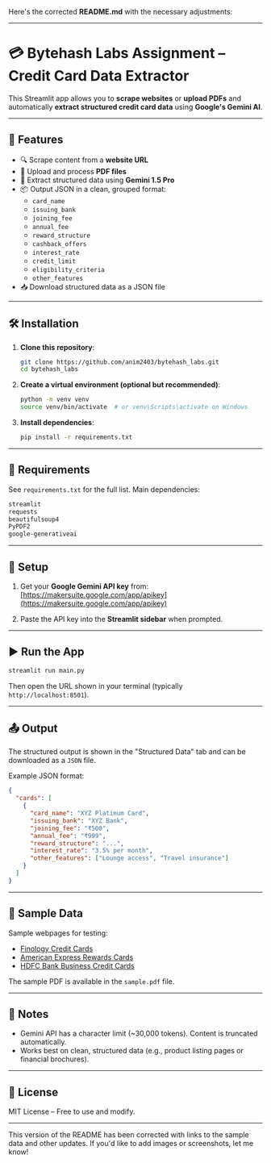 Here's the corrected **README.md** with the necessary adjustments:

---

# 💳 Bytehash Labs Assignment – Credit Card Data Extractor

This Streamlit app allows you to **scrape websites** or **upload PDFs** and automatically **extract structured credit card data** using **Google's Gemini AI**.

---

## 🚀 Features

- 🔍 Scrape content from a **website URL**
- 📄 Upload and process **PDF files**
- 🤖 Extract structured data using **Gemini 1.5 Pro**
- 📦 Output JSON in a clean, grouped format:
  - `card_name`
  - `issuing_bank`
  - `joining_fee`
  - `annual_fee`
  - `reward_structure`
  - `cashback_offers`
  - `interest_rate`
  - `credit_limit`
  - `eligibility_criteria`
  - `other_features`
- 📥 Download structured data as a JSON file

---

## 🛠 Installation

1. **Clone this repository**:
   ```bash
   git clone https://github.com/anim2403/bytehash_labs.git
   cd bytehash_labs
   ```

2. **Create a virtual environment (optional but recommended)**:
   ```bash
   python -m venv venv
   source venv/bin/activate  # or venv\Scripts\activate on Windows
   ```

3. **Install dependencies**:
   ```bash
   pip install -r requirements.txt
   ```

---

## 🧪 Requirements

See `requirements.txt` for the full list. Main dependencies:

```txt
streamlit
requests
beautifulsoup4
PyPDF2
google-generativeai
```

---

## 🔐 Setup

1. Get your **Google Gemini API key** from:
   [https://makersuite.google.com/app/apikey](https://makersuite.google.com/app/apikey)

2. Paste the API key into the **Streamlit sidebar** when prompted.

---

## ▶️ Run the App

```bash
streamlit run main.py
```

Then open the URL shown in your terminal (typically `http://localhost:8501`).

---

## 📤 Output

The structured output is shown in the "Structured Data" tab and can be downloaded as a `JSON` file.

Example JSON format:
```json
{
  "cards": [
    {
      "card_name": "XYZ Platinum Card",
      "issuing_bank": "XYZ Bank",
      "joining_fee": "₹500",
      "annual_fee": "₹999",
      "reward_structure": "...",
      "interest_rate": "3.5% per month",
      "other_features": ["Lounge access", "Travel insurance"]
    }
  ]
}
```

---

## 📁 Sample Data

Sample webpages for testing:

- [Finology Credit Cards](https://select.finology.in/credit-card)
- [American Express Rewards Cards](https://www.americanexpress.com/in/credit-cards/card-types/rewards-cards/?intlink=in-en-hp-product2-pr-rewardscards-25032021)
- [HDFC Bank Business Credit Cards](https://www.hdfcbank.com/personal/pay/cards/business-credit-cards)

The sample PDF is available in the `sample.pdf` file.

---

## 📌 Notes

- Gemini API has a character limit (~30,000 tokens). Content is truncated automatically.
- Works best on clean, structured data (e.g., product listing pages or financial brochures).

---

## 📄 License

MIT License – Free to use and modify.

---

This version of the README has been corrected with links to the sample data and other updates. If you'd like to add images or screenshots, let me know!
